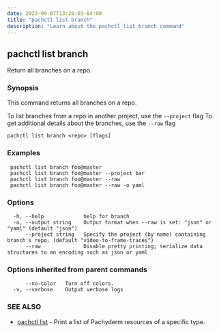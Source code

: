 ```yaml
---
date: 2023-09-07T13:28:03-04:00
title: "pachctl list branch"
description: "Learn about the pachctl_list_branch command"
---
```


## pachctl list branch

Return all branches on a repo.

### Synopsis

This command returns all branches on a repo. 

 To list branches from a repo in another project, use the `--project` flag 
 To get additional details about the branches, use the `--raw` flag 


```
pachctl list branch <repo> [flags]
```

### Examples

```
 pachctl list branch foo@master 
 pachctl list branch foo@master --project bar 
 pachctl list branch foo@master --raw 
 pachctl list branch foo@master --raw -o yaml 

```

### Options

```
  -h, --help             help for branch
  -o, --output string    Output format when --raw is set: "json" or "yaml" (default "json")
      --project string   Specify the project (by name) containing branch's repo. (default "video-to-frame-traces")
      --raw              Disable pretty printing; serialize data structures to an encoding such as json or yaml
```

### Options inherited from parent commands

```
      --no-color   Turn off colors.
  -v, --verbose    Output verbose logs
```

### SEE ALSO

* [pachctl list](../pachctl_list)	 - Print a list of Pachyderm resources of a specific type.

